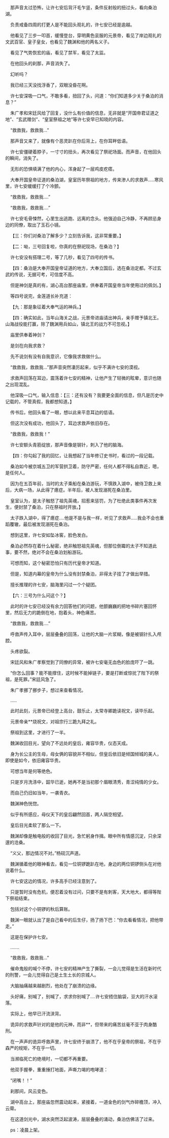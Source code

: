     那声音太过恐怖，让许七安后背汗毛乍竖，条件反射般的扭过头，看向桑泊湖。

    负责戒备四周的打更人是不能回头观礼的，许七安已经是逾越。

    他看见了三步一叩首，缓慢登台，穿明黄色衮服的元景帝，看见了岸边观礼的文武百官、皇子皇女，也看见了魏渊和他的两名义子。

    看见了气势恢宏的庙，看见了禁军，看见了太监。

    在他回头的刹那，声音消失了。

    幻听吗？

    我已经三天没找浮香了，双眼没昏花啊。

    许七安深吸一口气，不敢多看，扭回了头，问道：“你们知道多少关于桑泊的消息？”

    朱广孝和宋廷风给了回复，没什么有价值的信息，无非就是“开国帝君证道之地”、“玄武赠剑”、“皇室祭祖之地”等许七安早已知晓的内容。

    “救救我，救救我...”

    那声音又来了，就像有个恶灵趴在你后背上，在你耳畔低语。

    许七安僵硬着脖子，一寸寸的扭头，再次看见了祭祀场面。而声音，在他回头的瞬间，消失了。

    无形的恐惧填满了他的内心，浑身起了一层鸡皮疙瘩。

    大奉开国皇帝证道的桑泊湖，皇室历年祭祖的地方，传来渗人的求救声.....寒风里，许七安缓缓打了个冷颤。

    “救救我，救救我....”

    “救救我，救救我....”

    许七安毛骨悚然，心里生出逃跑、远离的念头。他强迫自己冷静，不再顾忌身边的同僚，取出了玉石小镜。

    【三：你们对桑泊了解多少？立刻告诉我，这非常重要。】

    【二：呦，三号回复啦，你真的在祭祀现场，在桑泊？】

    许七安没有搭理二号，等了几秒，看见了四号的传书。

    【四：桑泊是大奉开国皇帝证道的地方，大奉立国后，选在桑泊定都。不过玄武的传说，无据可考，可信度不高。

    但是神剑是真的有，湖心高台那座庙里，供奉着开国皇帝当年使用过的佩剑。】

    等四号说完，金莲道长补充道：

    【九：那是象征着大奉气运的神兵。】

    【四：确实如此，当年山海关之战，元景帝进庙请出神兵，亲手赠予镇北王。山海战役能打赢，除了魏渊用兵如山，镇北王的战力不可忽视。】

    庙里供奉着神剑？

    是剑在向我求救？

    先不说剑有没有自我意识，它像我求救做什么。

    “救救我，救救我...”那声音突然凄厉起来，似乎不满许七安的漠视。

    求救声回荡在耳边，震荡着许七安的精神，让他产生了轻微的眩晕，意识也随之出现混乱。

    他深吸一口气，输入信息：【三：还有没有？我要更全面的信息，但凡是历史中记载的，不管真假，我都想知道。】

    传书后，他回头看了一眼，想以此来平息耳边的低语。

    但这次没有成功，他回头了，耳边求救声依旧存在。

    “救救我，救救我！”

    许七安额头青筋绽放，那声音像是钢针，刺入了他的脑海。

    【四：你勾起了我的回忆，让我想起了当年修订史书时，看过的一段记载。

    桑泊如今被京城五卫的军营拱卫着，防守严密，任何人都不得私自靠近，嗯，是任何人。

    因为在五百年前，当时的太子乘船在桑泊游玩，不慎跌入湖中，被侍卫救上来后，大病一场，从此得了癔症。半年后，被人发现溺死在桑泊里。

    皇室认为，是太子触怒了祖先英魂，招惹来惩罚，为了杜绝此类事件再次发生，便封禁了桑泊，只在祭祖时开放。】

    太子跌入湖中，得了癔症....他是不是与我一样，听见了求救声.....我会不会也重蹈覆辙，最后被发现溺死在桑泊。

    想到这里，许七安如坠冰窖，脸色发白。

    桑泊必然存在着什么秘密，绝非触怒祖先英魂，但那位倒霉的太子不知道此事，要不然，绝对不会在桑泊划船游玩。

    可想而知，这个秘密恐怕只有历代皇帝才知道。

    但是，知道内幕的皇帝为什么没有封禁桑泊，非得太子挂了才做出举措。

    擅长推理的许七安，脑海里闪过一个个疑团。

    【六：三号为什么问这个？】

    此时的许七安已经没有余力回答他们的问题，他颤巍巍的把地书碎片塞回怀里，然后无力的跪倒在地，抱着头，神色痛苦。

    “救救我，救救我....”

    呼救声传入耳中，层层叠叠的回荡，让他的大脑一片浆糊，像是被钢针扎入颅腔。

    头疼欲裂。

    宋廷风和朱广孝察觉到了同僚的异常，被许七安毫无血色的脸庞吓了一跳。

    “你怎么回事？能不能撑住，这时候不能掉链子，要是打断或惊扰了陛下的祭祖，是死罪。”宋廷风急了。

    朱广孝挪了挪步子，想过来查看情况。

    .....

    此时此刻，元景帝已经登上高台，鼓乐止，太常寺卿跪读祝文，读毕乐起。

    元景帝亲**烧祝文，对祖宗行三跪九拜之礼。

    祭祖到这里，才进行了一半。

    魏渊收回目光，望向了不远处的皇后，雍容华贵，仪态天成。

    身为长公主的生母，母女俩的容貌并不相似，但皇后依旧是倾国倾城的美人，即使是如今，依旧雍容华贵。

    可想当年是何等绝色。

    只是岁月洗涤中，韶华已逝，她再不是当初那个眉眼清秀，青涩纯情的少女。

    而自己仍旧如当年，一袭青衣。

    魏渊神色恍惚。

    似乎有所感应，母仪天下的皇后翩然回首，两人隔空相望。

    皇后目光柔软了那么一下。

    魏渊却像是触电般的收回了目光，急忙躬身作揖。眼中所有情感沉淀，只余深邃的沧桑。

    “义父，那边情况不对。”杨砚沉声道。

    魏渊循着他的眼神看去，看见一位铜锣跪趴在地，身边的两位铜锣侧头在对他说着什么。

    许七安这边的情况，许多高手已经注意到了。

    只是暂时没有危机，便忍着没有过问，只要不是有刺客，天大地大，都得等陛下祭祖结束。

    包括对这个小铜锣的秋后算账。

    魏渊一眼就认出了是自己看中的后生仔，扬了扬下巴：“你去看看情况，把他带走。”

    这是在保护许七安。

    .......

    “救救我，救救我...”

    催命鬼般的喊个不停，许七安的精神产生了撕裂，一会儿觉得是生活在新时代的刑警，一会儿觉得自己是土生土长的京城人。

    大脑抽痛越来越剧烈，他处在了崩溃的边缘。

    头好痛，别喊了，别喊了，求求你别喊了....许七安捂住脑袋，豆大的汗水滚落。

    实际上，他早已汗流浃背。

    诡异的求救声针对的是他的元神，而非**，但带来的痛苦丝毫不亚于肉身酷刑。

    在一声声的诡异呼救声里，许七安终于崩溃了，他不在乎皇帝的祭祖，不在乎森严的规矩，不在乎一切。

    当濒临死亡的绝境时，一切都不再重要。

    他双手握拳，重重捶打地面，声嘶力竭的咆哮道：

    “闭嘴！！”

    刹那间，风云变色。

    湖中高台上，那座庙忽然震动起来，紧接着，一道金色的剑气炸碎檐顶，冲入云霄。

    在这道剑光中，湖水突然泛起波涛，层层叠叠的涌动，桑泊仿佛活了过来。

    ps：凌晨上架。
